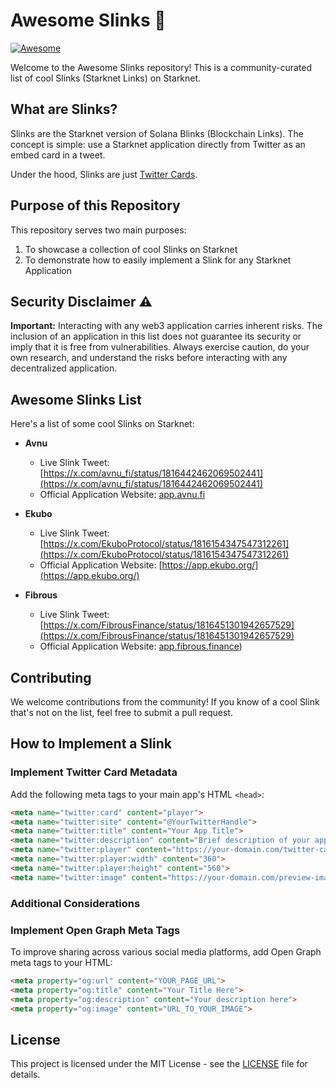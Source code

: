 # Awesome Slinks 🌟

[![Awesome](https://awesome.re/badge.svg)](https://awesome.re)

Welcome to the Awesome Slinks repository! This is a community-curated list of cool Slinks (Starknet Links) on Starknet.

## What are Slinks?

Slinks are the Starknet version of Solana Blinks (Blockchain Links). The concept is simple: use a Starknet application directly from Twitter as an embed card in a tweet.

Under the hood, Slinks are just [Twitter Cards](https://developer.x.com/en/docs/twitter-for-websites/cards/overview/abouts-cards).

## Purpose of this Repository

This repository serves two main purposes:

1. To showcase a collection of cool Slinks on Starknet
2. To demonstrate how to easily implement a Slink for any Starknet Application

## Security Disclaimer ⚠️

**Important:** Interacting with any web3 application carries inherent risks. The inclusion of an application in this list does not guarantee its security or imply that it is free from vulnerabilities. Always exercise caution, do your own research, and understand the risks before interacting with any decentralized application.

## Awesome Slinks List

Here's a list of some cool Slinks on Starknet:

* **Avnu**
  * Live Slink Tweet: [https://x.com/avnu_fi/status/1816442462069502441](https://x.com/avnu_fi/status/1816442462069502441)
  * Official Application Website: [app.avnu.fi](https://app.avnu.fi)

* **Ekubo**
  * Live Slink Tweet: [https://x.com/EkuboProtocol/status/1816154347547312261](https://x.com/EkuboProtocol/status/1816154347547312261)
  * Official Application Website: [https://app.ekubo.org/](https://app.ekubo.org/)

* **Fibrous**
  * Live Slink Tweet: [https://x.com/FibrousFinance/status/1816451301942657529](https://x.com/FibrousFinance/status/1816451301942657529)
  * Official Application Website: [app.fibrous.finance](https://app.fibrous.finance/))

## Contributing

We welcome contributions from the community! If you know of a cool Slink that's not on the list, feel free to submit a pull request.

## How to Implement a Slink

### Implement Twitter Card Metadata

Add the following meta tags to your main app's HTML `<head>`:

```html
<meta name="twitter:card" content="player">
<meta name="twitter:site" content="@YourTwitterHandle">
<meta name="twitter:title" content="Your App Title">
<meta name="twitter:description" content="Brief description of your app">
<meta name="twitter:player" content="https://your-domain.com/twitter-card.html">
<meta name="twitter:player:width" content="360">
<meta name="twitter:player:height" content="560">
<meta name="twitter:image" content="https://your-domain.com/preview-image.png">
```

### Additional Considerations

### Implement Open Graph Meta Tags

To improve sharing across various social media platforms, add Open Graph meta tags to your HTML:

```html
<meta property="og:url" content="YOUR_PAGE_URL">
<meta property="og:title" content="Your Title Here">
<meta property="og:description" content="Your description here">
<meta property="og:image" content="URL_TO_YOUR_IMAGE">
```

## License

This project is licensed under the MIT License - see the [LICENSE](LICENSE) file for details.
